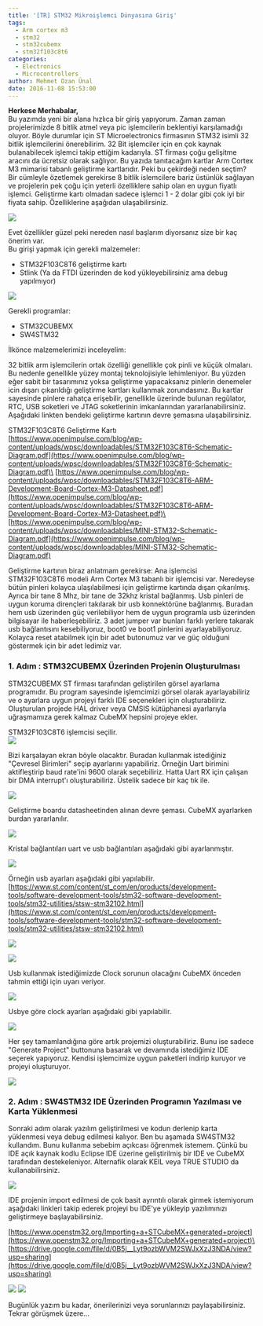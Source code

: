 ```yaml
---
title: '[TR] STM32 Mikroişlemci Dünyasına Giriş'
tags:
  - Arm cortex m3
  - stm32
  - stm32cubemx
  - stm32f103c8t6
categories:
  - Electronics
  - Microcontrollers
author: Mehmet Ozan Ünal
date: 2016-11-08 15:53:00
---
```


**Herkese Merhabalar,**\
Bu yazımda yeni bir alana hızlıca bir giriş yapıyorum. Zaman zaman
projelerimizde 8 bitlik atmel veya pic işlemcilerin beklentiyi karşılamadığı
oluyor. Böyle durumlar için ST Microelectronics firmasının STM32 isimli 32
bitlik işlemcilerini önerebilirim. 32 Bit işlemciler için en çok kaynak
bulanabilecek işlemci takip ettiğim kadarıyla. ST firması çoğu gelişitme aracını
da ücretsiz olarak sağlıyor. Bu yazıda tanıtacağım kartlar Arm Cortex M3
mimarisi tabanlı geliştirme kartlarıdır. Peki bu çekirdeği neden seçtim? Bir
cümleyle özetlemek gerekirse 8 bitlik islemcilere bariz üstünlük sağlayan ve
projelerin pek çoğu için yeterli özelliklere sahip olan en uygun fiyatlı
işlemci. Geliştirme kartı olmadan sadece işlemci 1 - 2 dolar gibi çok iyi bir
fiyata sahip. Özelliklerine aşağıdan ulaşabilirsiniz.

![](https://4.bp.blogspot.com/-GrS5W6x0GFI/VgCAn2yZNwI/AAAAAAAANwE/1SnU26znSGc/s1600/M3-f2.png)

Evet özellikler güzel peki nereden nasıl başlarım diyorsanız size bir kaç önerim
var.\
Bu girişi yapmak için gerekli malzemeler:

- STM32F103C8T6 geliştirme kartı
- Stlink (Ya da FTDI üzerinden de kod yükleyebilirsiniz ama debug yapılmıyor)

![](https://4.bp.blogspot.com/-hcfp-zBYQYc/WCHEZYljq2I/AAAAAAAAeVw/Lj5oTgaKB2UWjjmjGKf_rQI7UQQgJlc7ACK4B/s320/IMG_20160908_143527.jpg)

Gerekli programlar:

- STM32CUBEMX
- SW4STM32

İlkönce malzemelerimizi inceleyelim:

32 bitlik arm işlemcilerin ortak özelliği genellikle çok pinli ve küçük
olmaları. Bu nedenle genellikle yüzey montaj teknolojisiyle lehimleniyor. Bu
yüzden eğer sabit bir tasarımınız yoksa geliştirme yapacaksanız pinlerin
denemeler icin dışarı çıkarıldığı geliştirme kartları kullanmak zorundasınız. Bu
kartlar sayesinde pinlere rahatça erişebilir, genellikle üzerinde bulunan
regülator, RTC, USB soketleri ve JTAG soketlerinin imkanlarından
yararlanabilirsiniz.\
Aşağıdaki linkten bendeki geliştirme kartının devre şemasına ulaşabilirsiniz.

STM32F103C8T6 Geliştirme Kartı\
[https://www.openimpulse.com/blog/wp-content/uploads/wpsc/downloadables/STM32F103C8T6-Schematic-Diagram.pdf](https://www.openimpulse.com/blog/wp-content/uploads/wpsc/downloadables/STM32F103C8T6-Schematic-Diagram.pdf)\
[https://www.openimpulse.com/blog/wp-content/uploads/wpsc/downloadables/STM32F103C8T6-ARM-Development-Board-Cortex-M3-Datasheet.pdf](https://www.openimpulse.com/blog/wp-content/uploads/wpsc/downloadables/STM32F103C8T6-ARM-Development-Board-Cortex-M3-Datasheet.pdf)\
[https://www.openimpulse.com/blog/wp-content/uploads/wpsc/downloadables/MINI-STM32-Schematic-Diagram.pdf](https://www.openimpulse.com/blog/wp-content/uploads/wpsc/downloadables/MINI-STM32-Schematic-Diagram.pdf)

Geliştirme kartının biraz anlatmam gerekirse: Ana işlemcisi STM32F103C8T6 modeli
Arm Cortex M3 tabanlı bir işlemcisi var. Neredeyse bütün pinleri kolayca
ulaşılabilmesi için geliştirme kartında dışarı çıkarılmış. Ayrıca bir tane 8
Mhz, bir tane de 32khz kristal bağlanmış. Usb pinleri de uygun koruma dirençleri
takılarak bir usb konnektörüne bağlanmış. Buradan hem usb üzerinden güç
verilebiliyor hem de uygun programla usb üzerinden bilgisayar ile
haberleşebiliriz. 3 adet jumper var bunları farklı yerlere takarak usb
bağlantısını kesebiliyoruz, boot0 ve boot1 pinlerini ayarlayabiliyoruz. Kolayca
reset atabilmek için bir adet butonumuz var ve güç olduğuni göstermek için bir
adet ledimiz var.

### 1. Adım : STM32CUBEMX Üzerinden Projenin Oluşturulması

STM32CUBEMX ST firması tarafından geliştirilen görsel ayarlama programıdır. Bu
program sayesinde işlemcimizi görsel olarak ayarlayabiliriz ve o ayarlara uygun
projeyi farklı IDE seçenekleri için oluşturabiliriz. Oluşturulan projede HAL
driver veya CMSIS kütüphanesi ayarlarıyla uğraşmamıza gerek kalmaz CubeMX
hepsini projeye ekler.

STM32F103C8T6 işlemcisi seçilir.\
![](https://4.bp.blogspot.com/-1YridbzAN8Q/WCGu6t-OL5I/AAAAAAAAeTo/8Wd_6dqHGwshZLU2Pit9lZIqxbkRrmTQgCK4B/s640/Capture.PNG)

Bizi karşalayan ekran böyle olacaktır. Buradan kullanmak istediğiniz "Çevresel
Birimleri" seçip ayarlarını yapabiliriz. Örneğin Uart birimini aktifleştirip
baud rate'ini 9600 olarak seçebiliriz. Hatta Uart RX için çalışan bir DMA
interrupt'ı oluşturabiliriz. Üstelik sadece bir kaç tık ile.

![](https://4.bp.blogspot.com/-yBZjP8YyVlo/WCGyIcOf5HI/AAAAAAAAeUY/IJeXKXymiZQcf9GjRIjQBPdoZhZPCFPQACK4B/s640/Capture2.PNG)

Geliştirme boardu datasheetinden alınan devre şeması. CubeMX ayarlarken burdan
yararlanılır.

![](https://3.bp.blogspot.com/-VEiE1zM2dbY/WCGyNutB-1I/AAAAAAAAeUg/kwneERWgousz7mMdh3-PE6Gv6TqSJT4ZgCK4B/s640/Capture5.PNG)

Kristal bağlantıları uart ve usb bağlantıları aşağıdaki gibi ayarlanmıştır.

![](https://1.bp.blogspot.com/-lWTIQpAgXg8/WCGyZGr1AFI/AAAAAAAAeUo/uyh12xa-a_QnxbURS9jRORhAmTKHq-_FQCK4B/s640/Capture34.PNG)

Örneğin usb ayarları aşağıdaki gibi yapılabilir.\
[https://www.st.com/content/st_com/en/products/development-tools/software-development-tools/stm32-software-development-tools/stm32-utilities/stsw-stm32102.html](https://www.st.com/content/st_com/en/products/development-tools/software-development-tools/stm32-software-development-tools/stm32-utilities/stsw-stm32102.html)

![](https://3.bp.blogspot.com/-yAEeVkWYtLg/WCGys1cEpmI/AAAAAAAAeVI/_lCOX1LTSmg9WkQMpApXAnLaRCldtBcpQCK4B/s720/CaptureUSb.PNG)

![](https://2.bp.blogspot.com/-JvAwEfLXCdc/WCGyuKqeIdI/AAAAAAAAeVQ/votFdXj-g8MEGtrRKCu5n0WF-3NfBCXsACK4B/s720/CaptureUSB2.PNG)

Usb kullanmak istediğimizde Clock sorunun olacağını CubeMX önceden tahmin ettiği
için uyarı veriyor.

![](https://1.bp.blogspot.com/-mGp96RsJ6ug/WCGygOLdTAI/AAAAAAAAeUw/oH9yvyoZ3j8Vv6lf9iW45yBZJDz4pco0wCK4B/s640/Capture3.PNG)

Usbye göre clock ayarları aşağıdaki gibi yapılabilir.

![](https://4.bp.blogspot.com/-7XRyXES73Eg/WCGyhVvny4I/AAAAAAAAeU4/goZo1trR4x0IE5ABx9m1prh-ZHytUEyFwCK4B/s640/Capture6.PNG)

Her şey tamamlandığına göre artık projemizi oluşturabiliriz. Bunu ise sadece
"Generate Project" buttonuna basarak ve devamında istediğimiz IDE seçerek
yapıyoruz. Kendisi işlemcimize uygun paketleri indirip kuruyor ve projeyi
oluşturuyor.

![](https://2.bp.blogspot.com/-GoCwZhY_LuQ/WCGywiGAz7I/AAAAAAAAeVY/Nwmd8OwFMpIXpimu73F2XJj5uOyVp9vbwCK4B/s640/Capture122.PNG)

### 2. Adım : SW4STM32 IDE Üzerinden Programın Yazılması ve Karta Yüklenmesi

Sonraki adım olarak yazılım geliştirilmesi ve kodun derlenip karta yüklenmesi
veya debug edilmesi kalıyor. Ben bu aşamada SW4STM32 kullandım. Bunu kullanma
sebebim açıkcası öğrenmek istemem. Çünkü bu IDE açık kaynak kodlu Eclipse IDE
üzerine geliştirilmiş bir IDE ve CubeMX tarafından destekeleniyor. Alternafik
olarak KEIL veya TRUE STUDIO da kullanabilirsiniz.

![](https://3.bp.blogspot.com/-PN7sAb1IKiU/WCHEXee6sOI/AAAAAAAAeVo/eADaxdz_ccg2xyic9-ZO5Y--UFO4S7yiACK4B/s720/IMG_20160908_143527.jpg)

IDE projenin import edilmesi de çok basit ayrıntılı olarak girmek istemiyorum
aşağıdaki linkleri takip ederek projeyi bu IDE'ye yükleyip yazılımınızı
geliştirmeye başlayabilirsiniz.

[https://www.openstm32.org/Importing+a+STCubeMX+generated+project](https://www.openstm32.org/Importing+a+STCubeMX+generated+project)\
[https://drive.google.com/file/d/0B5j__Lyt9ozbWVM2SWJxXzJ3NDA/view?usp=sharing](https://drive.google.com/file/d/0B5j__Lyt9ozbWVM2SWJxXzJ3NDA/view?usp=sharing)

![](https://4.bp.blogspot.com/-QURCFKRxdZY/WCH2wsCZKzI/AAAAAAAAeWY/haLx3KxrrjkRqqKAc7tSpByGa2j_-YAsACKgB/s720/IMG_20161108_184301.jpg)
![](https://1.bp.blogspot.com/-QYa1Kkb9RUU/WCH2-8_u37I/AAAAAAAAeWg/472nobu8jYQe_OidyhBQ10-IolOO0ef0gCKgB/s720/IMG_20161108_183914.jpg)

Bugünlük yazım bu kadar, önerilerinizi veya sorunlarınızı paylaşabilirsiniz.
Tekrar görüşmek üzere...
